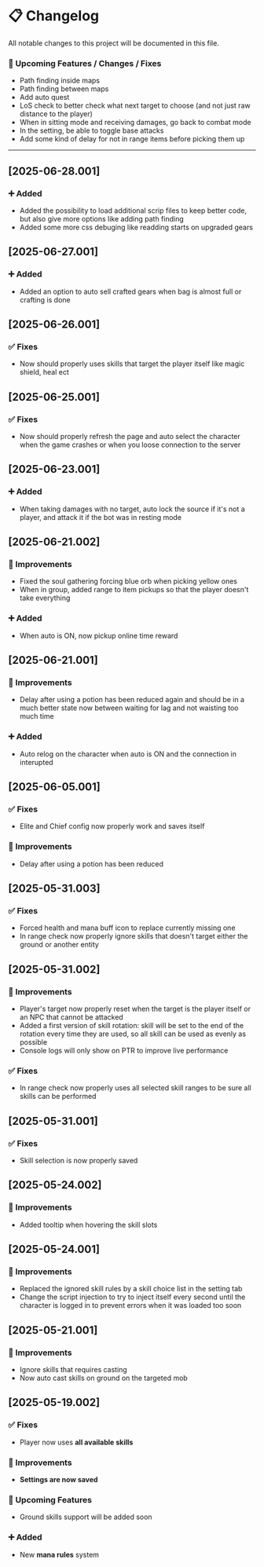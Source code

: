 # 📋 Changelog

All notable changes to this project will be documented in this file.

### 🔮 Upcoming Features / Changes / Fixes
- Path finding inside maps
- Path finding between maps
- Add auto quest
- LoS check to better check what next target to choose (and not just raw distance to the player)
- When in sitting mode and receiving damages, go back to combat mode
- In the setting, be able to toggle base attacks
- Add some kind of delay for not in range items before picking them up

---

## [2025-06-28.001]

### ➕ Added
- Added the possibility to load additional scrip files to keep better code, but also give more options like adding path finding
- Added some more css debuging like readding starts on upgraded gears


## [2025-06-27.001]

### ➕ Added
- Added an option to auto sell crafted gears when bag is almost full or crafting is done


## [2025-06-26.001]

### ✅ Fixes
- Now should properly uses skills that target the player itself like magic shield, heal ect


## [2025-06-25.001]

### ✅ Fixes
- Now should properly refresh the page and auto select the character when the game crashes or when you loose connection to the server


## [2025-06-23.001]

### ➕ Added
- When taking damages with no target, auto lock the source if it's not a player, and attack it if the bot was in resting mode


## [2025-06-21.002]

### 💾 Improvements
- Fixed the soul gathering forcing blue orb when picking yellow ones
- When in group, added range to item pickups so that the player doesn't take everything

### ➕ Added
- When auto is ON, now pickup online time reward


## [2025-06-21.001]

### 💾 Improvements
- Delay after using a potion has been reduced again and should be in a much better state now between waiting for lag and not waisting too much time

### ➕ Added
- Auto relog on the character when auto is ON and the connection in interupted


## [2025-06-05.001]

### ✅ Fixes
- Elite and Chief config now properly work and saves itself

### 💾 Improvements
- Delay after using a potion has been reduced


## [2025-05-31.003]

### ✅ Fixes
- Forced health and mana buff icon to replace currently missing one
- In range check now properly ignore skills that doesn't target either the ground or another entity


## [2025-05-31.002]

### 💾 Improvements
- Player's target now properly reset when the target is the player itself or an NPC that cannot be attacked
- Added a first version of skill rotation: skill will be set to the end of the rotation every time they are used, so all skill can be used as evenly as possible
- Console logs will only show on PTR to improve live performance

### ✅ Fixes
- In range check now properly uses all selected skill ranges to be sure all skills can be performed


## [2025-05-31.001]

### ✅ Fixes
- Skill selection is now properly saved


## [2025-05-24.002]

### 💾 Improvements
- Added tooltip when hovering the skill slots


## [2025-05-24.001]

### 💾 Improvements
- Replaced the ignored skill rules by a skill choice list in the setting tab
- Change the script injection to try to inject itself every second until the character is logged in to prevent errors when it was loaded too soon


## [2025-05-21.001]

### 💾 Improvements
- Ignore skills that requires casting
- Now auto cast skills on ground on the targeted mob


## [2025-05-19.002]

### ✅ Fixes
- Player now uses **all available skills**

### 💾 Improvements
- **Settings are now saved**

### 🔮 Upcoming Features
- Ground skills support will be added soon

### ➕ Added
- New **mana rules** system

